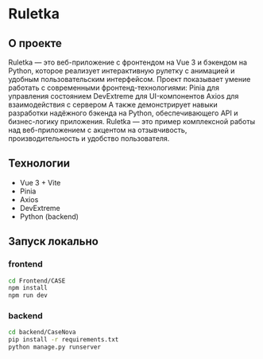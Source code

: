 # Ruletka

## О проекте
Ruletka — это веб-приложение с фронтендом на Vue 3 и бэкендом на Python, которое реализует интерактивную рулетку с анимацией и удобным пользовательским интерфейсом.
Проект показывает умение работать с современными фронтенд-технологиями:
Pinia для управления состоянием
DevExtreme для UI-компонентов
Axios для взаимодействия с сервером
А также демонстрирует навыки разработки надёжного бэкенда на Python, обеспечивающего API и бизнес-логику приложения.
Ruletka — это пример комплексной работы над веб-приложением с акцентом на отзывчивость, производительность и удобство пользователя.

## Технологии
- Vue 3 + Vite  
- Pinia  
- Axios  
- DevExtreme  
- Python (backend)

## Запуск локально

### frontend
```bash
cd Frontend/CASE
npm install
npm run dev
```
### backend
```bash
cd backend/CaseNova
pip install -r requirements.txt
python manage.py runserver
```
